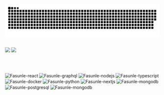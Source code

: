 ![Snake animation](https://github.com/Fasunle/react-admin-panels/blob/output/github-contribution-grid-snake.svg)
<!-- generated with [Platane/snk](https://github.com/Platane/snk)_ -->

##



<div>
    <img height="160em" src="https://github-readme-stats.vercel.app/api?username=Fasunle&show_icons=true&theme=buefy&include_all_commits=true&count_private=false&hide_title=false">
    <img height="160em" src="https://github-readme-stats.vercel.app/api/top-langs/?username=Fasunle&layout=compact&langs_count=16&theme=midnight-purple&hide_title=true">
</div>
<!-- generated with [anuraghazra/github-readme-stats](https://github.com/anuraghazra/github-readme-stats) -->

##
<img  />

<div style="display: inline-block" ><br>
    <img align="center" alt="Fasunle-react" height="30" width="40" src="https://cdn.jsdelivr.net/gh/devicons/devicon/icons/react/react-original.svg">
    <img align="center" alt="Fasunle-graphql" height="30" width="40" src="https://cdn.jsdelivr.net/gh/devicons/devicon/icons/graphql/graphql-plain-wordmark.svg">
    <img align="center" alt="Fasunle-nodejs" height="30" width="40" src="https://cdn.jsdelivr.net/gh/devicons/devicon/icons/nodejs/nodejs-original.svg">
    <img align="center" alt="Fasunle-typescript" height="30" width="40" src="https://cdn.jsdelivr.net/gh/devicons/devicon/icons/typescript/typescript-original.svg">
    <img align="center" alt="Fasunle-docker" height="30" width="40" src="https://cdn.jsdelivr.net/gh/devicons/devicon/icons/docker/docker-original.svg">
    <img align="center" alt="Fasunle-python" height="30" width="40" src="https://cdn.jsdelivr.net/gh/devicons/devicon/icons/python/python-original.svg">
    <img align="center" alt="Fasunle-nextjs" height="30" width="40" src="https://cdn.jsdelivr.net/gh/devicons/devicon/icons/next/next-original.svg">
    <img align="center" alt="Fasunle-mongodb" height="30" width="40" src="https://cdn.jsdelivr.net/gh/devicons/devicon/icons/mongodb/mongodb-original.svg">
    <img align="center" alt="Fasunle-postgresql" height="30" width="40" src="https://cdn.jsdelivr.net/gh/devicons/devicon/icons/postgresql/postgresql-original.svg">
  <img align="center" alt="Fasunle-mongodb" height="30" width="40" src="https://cdn.jsdelivr.net/gh/devicons/devicon/icons/vscode/vscode-original.svg">
</div>

<!-- generated with [devicon](https://devicon.dev/) -->

<!---
Fasunle/Fasunle is a ✨ special ✨ repository because its `README.md` (this file) appears on your GitHub profile.
You can click the Preview link to take a look at your changes.
--->


